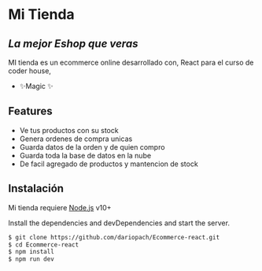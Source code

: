 # Mi Tienda
## _La mejor Eshop que veras_

MI tienda es un ecommerce online desarrollado con,
React para el curso de coder house,

- ✨Magic ✨

## Features

- Ve tus productos con su stock
- Genera ordenes de compra unicas
- Guarda datos de la orden y de quien compro
- Guarda toda la base de datos en la nube
- De facil agregado de productos y mantencion de stock


## Instalación

Mi tienda requiere [Node.js](https://nodejs.org/) v10+

Install the dependencies and devDependencies and start the server.

```sh
$ git clone https://github.com/dariopach/Ecommerce-react.git
$ cd Ecommerce-react
$ npm install
$ npm run dev
```